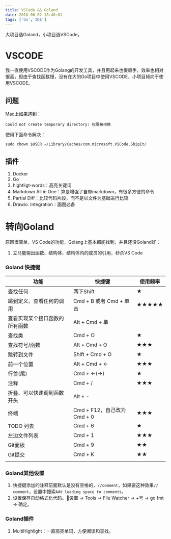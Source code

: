 ```yaml
---
title: VSCode && Goland
date: 2018-06-02 18:40:01
tags: ['Go','IDE']
---
```


大项目选Goland，小项目选VSCode。

<!--more-->

# VSCODE

我一直使用VSCODE作为Golang的开发工具，并且用起来也很顺手，效率也相对很高，但由于查找函数慢，没有在大的Go项目中使用VSCODE，小项目倾向于使用VSCODE。

## 问题


Mac上如果遇到：

```
Could not create temporary directory: 权限被拒绝
```

使用下面命令解决：

```
sudo chown $USER ~/Library/Caches/com.microsoft.VSCode.ShipIt/  
```

## 插件

1. Docker
2. Go
3. hightligt-words：高亮关键词
4. Markdown All in One：算是增强了自带markdown，有很多方便的命令
5. Partial Diff：比较代码片段，而不是以文件为基础进行比较
6. Drawio. Integration：画图必备


# 转向Goland

原因很简单，VS Code的功能，Golang上基本都能找到，并且还没Goland好：
1. 立马能输出函数、结构体、结构体内的成员的引用，秒杀VS Code

### Goland 快捷键

|功能|快捷键|使用频率|
|------|------|------|
|查找任何| 两下Shift|★|
|跳到定义、查看任何的调用|Cmd + B 或者 Cmd + 单击|★★★★★|
|查看实现某个接口函数的所有函数|Alt + Cmd + 单
|查找类|Cmd + O|★|
|查找符号/函数|Alt + Cmd + O|★★★|
|跳转到文件|Shift + Cmd + O|★|
|前一个位置|Alt + Cmd + <-|★★★|
|行首(尾)|Cmd + <-(->)|★|
|注释|Cmd + /|★★★|
|折叠、可以快速调到函数开头|Alt + -||
|终端|Cmd + F12，自己改为Cmd + 0|★★★|
|TODO 列表| Cmd + 6|★|
|左边文件列表|Cmd + 1|★★★|
|Git面板|Cmd + 9|★★|
|Git提交|Cmd + K|★★|
||||

### Goland其他设置

1. 快捷键添加的注释前面默认是没有空格的，`//comment`，如果要这种效果`// comment`，设置中搜索`Add leading space to comments`。
1. 设置保存自动格式化代码。设置 -> Tools -> File Watcher -> +号 -> go fmt -> 确定。

### Goland插件
1. MultiHighlight：一直高亮单词，方便阅读和查找。